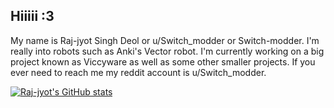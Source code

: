 ## Hiiiii :3
My name is Raj-jyot Singh Deol or u/Switch_modder or Switch-modder. I'm really into robots such as Anki's Vector robot. I'm currently working on a big project known as Viccyware as well as some other smaller projects. 
If you ever need to reach me my reddit account is u/Switch_modder.

[![Raj-jyot's GitHub stats](https://github-readme-stats.vercel.app/api?username=Switch-modder&show=prs_merged,prs_merged_percentage)](https://github.com/anuraghazra/github-readme-stats)

<!--
**Switch-modder/Switch-modder** is a ✨ _special_ ✨ repository because its `README.md` (this file) appears on your GitHub profile.

Here are some ideas to get you started:

- 🔭 I’m currently working on ...
- 🌱 I’m currently learning ...
- 👯 I’m looking to collaborate on ...
- 🤔 I’m looking for help with ...
- 💬 Ask me about ...
- 📫 How to reach me: ...
- 😄 Pronouns: ...
- ⚡ Fun fact: ...
-->
